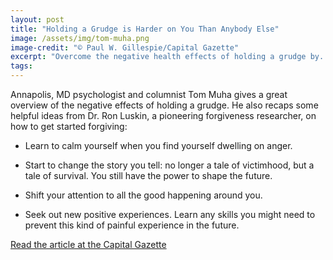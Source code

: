```yaml
---
layout: post
title: "Holding a Grudge is Harder on You Than Anybody Else"
image: /assets/img/tom-muha.png
image-credit: "© Paul W. Gillespie/Capital Gazette"
excerpt: "Overcome the negative health effects of holding a grudge by...letting it go."
tags: 
---
```

<p>Annapolis, MD psychologist and columnist Tom Muha gives a great overview of the negative effects of holding a grudge. He also recaps some helpful ideas from Dr. Ron Luskin, a pioneering forgiveness researcher, on how to get started forgiving: </p>

<ul data-rte-list="default">
  <li><p class="" style="white-space:pre-wrap;">Learn to calm yourself when you find yourself dwelling on anger.</p></li>
  <li><p class="" style="white-space:pre-wrap;">Start to change the story you tell: no longer a tale of victimhood, but a tale of survival. You still have the power to shape the future. </p></li>
  <li><p class="" style="white-space:pre-wrap;">Shift your attention to all the good happening around you. </p></li>
  <li><p class="" style="white-space:pre-wrap;">Seek out new positive experiences. Learn any skills you might need to prevent this kind of painful experience in the future. </p></li>
</ul> 
<p class="story-link"> <a href="https://www.capitalgazette.com/lifestyles/ac-cn-muha-column--20190809-u5c2j3na55difeo6bvxpmnawvy-story.html" class="sqs-block-button-element--small sqs-button-element--tertiary sqs-block-button-element" target="_blank" > Read the article at the Capital Gazette</a></p>
